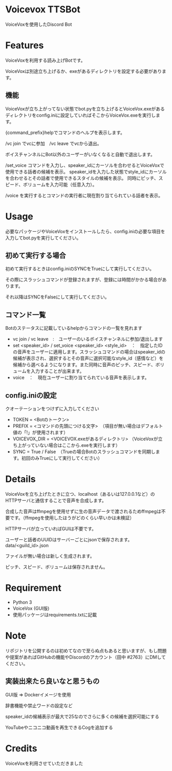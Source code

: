 # Voicevox TTSBot

VoiceVoxを使用したDiscord Bot

# Features

VoiceVoxを利用する読み上げBotです。

VoiceVoxは別途立ち上げるか、exeがあるディレクトリを設定する必要があります。

## 機能

VoiceVoxが立ち上がってない状態でbot.pyを立ち上げるとVoiceVox.exeがあるディレクトリをconfig.iniに設定していればそこからVoiceVox.exeを実行します。

{command_prefix}helpでコマンドのヘルプを表示します。

/vc join でvcに参加　/vc leave でvcから退出。

ボイスチャンネルにBot以外のユーザーがいなくなると自動で退出します。

/set_voice コマンドを入力し、speaker_idにカーソルを合わせるとVoiceVoxで使用できる話者の候補を表示。
speaker_idを入力した状態でstyle_idにカーソルを合わせるとその話者で使用できるスタイルの候補を表示。
同時にピッチ、スピード、ボリュームを入力可能（任意入力）。

/voice を実行するとコマンドの実行者に現在割り当てられている話者を表示。

# Usage

必要なパッケージやVoiceVoxをインストールしたら、config.iniの必要な項目を入力してbot.pyを実行してください。


## 初めて実行する場合

初めて実行するときはconfig.iniのSYNCをTrueにして実行してください。

その際にスラッシュコマンドが登録されますが、登録には時間がかかる場合があります。

それ以降はSYNCをFalseにして実行してください。

## コマンド一覧
Botのステータスに記載しているhelpからコマンドの一覧を見れます

- vc join / vc leave　:　ユーザーのいるボイスチャンネルに参加/退出します
- set <speaker_id> / set_voice <speaker_id> <style_id>　：　指定したIDの音声をユーザーに適用します。スラッシュコマンドの場合はspeaker_idの候補が表示され、選択するとその音声に選択可能なstyle_id（感情など）を候補から選べるようになります。また同時に音声のピッチ、スピード、ボリュームを入力することが出来ます。
- voice　：　現在ユーザーに割り当てられている音声を表示します。

## config.iniの設定
クオーテーションをつけずに入力してください

- TOKEN = <Botのトークン>
- PREFIX = <コマンドの先頭につける文字>　（項目が無い場合はデフォルト値の「!」が使用されます）
- VOICEVOX_DIR = <VOICEVOX.exeがあるディレクトリ> （VoiceVoxが立ち上がっていない場合はここから.exeを実行します）
- SYNC = True / False　（Trueの場合Botのスラッシュコマンドを同期します。初回のみTrueにして実行してください）

# Details

VoiceVoxを立ち上げたときに立つ、localhost（あるいは127.0.0.1など）のHTTPサーバと通信することで音声を合成します。

合成した音声はffmpegを使用せずに生の音声データで渡されるためffmpegは不要です。（ffmpegを使用したほうがどのくらい早いかは未検証）

HTTPサーバが立っていればGUIは不要です。

ユーザーと話者のUUIDはサーバーごとにjsonで保存されます。
data/<guild_id>.json

ファイルが無い場合は新しく生成されます。

ピッチ、スピード、ボリュームは保存されません。

# Requirement

* Python 3
* VoiceVox (GUI版)
* 使用パッケージはrequirements.txtに記載

# Note

リポジトリを公開するのは初めてなので至らぬ点もあると思いますが、もし問題や提案があればGitHubの機能やDiscordのアカウント（田中 #2763）にDMしてください。

## 実装出来たら良いなと思うもの

GUI版 => Dockerイメージを使用

辞書機能や禁止ワードの設定など

speaker_idの候補表示が最大で25なのでさらに多くの候補を選択可能にする

YouTubeやニコニコ動画を再生できるCogを追加する

# Credits

VoiceVoxを利用させていただきました

